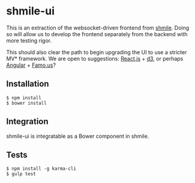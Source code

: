 shmile-ui
=========

This is an extraction of the websocket-driven frontend from
[shmile](https://github.com/porkbuns/shmile). Doing so will allow us to develop the frontend separately from the backend with more testing rigor.

This should also clear the path to begin upgrading the UI to use a stricter MV* framework. We are open to suggestions: [React.js](http://facebook.github.io/react/) + [d3](http://d3js.org/), or perhaps [Angular](https://angularjs.org/) + [Famo.us](http://famo.us/)?

## Installation

    $ npm install
    $ bower install

## Integration

shmile-ui is integratable as a Bower component in shmile.

## Tests

    $ npm install -g karma-cli
    $ gulp test
